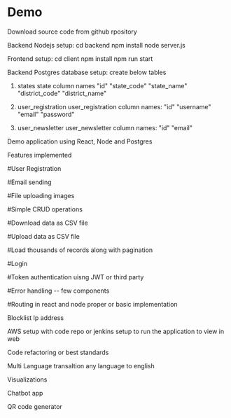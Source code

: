 # Demo

Download source code from github rpository

Backend Nodejs setup:
cd backend
npm install
node server.js

Frontend setup:
cd client
npm install
npm run start

Backend Postgres database setup:
create below tables

1. states
   state column names
   "id"
   "state_code"
   "state_name"
   "district_code"
   "district_name"

2. user_registration
   user_registration column names:
   "id"
   "username"
   "email"
   "password"

3. user_newsletter
   user_newsletter column names:
   "id"
   "email"

Demo application using React, Node and Postgres

Features implemented

#User Registration

#Email sending

#File uploading images

#Simple CRUD operations

#Download data as CSV file

#Upload data as CSV file

#Load thousands of records along with pagination

#Login

#Token authentication uisng JWT or third party

#Error handling -- few components

#Routing in react and node proper or basic implementation

Blocklist Ip address

AWS setup with code repo or jenkins setup to run the application to view in web

Code refactoring or best standards

Multi Language transaltion any language to english

Visualizations

Chatbot app

QR code generator
